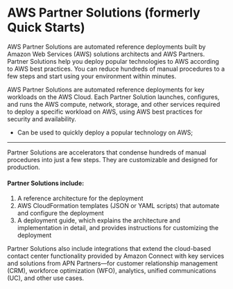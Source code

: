 # AWS Partner Solutions (formerly Quick Starts)

AWS Partner Solutions are automated reference deployments built by Amazon Web Services (AWS) solutions architects and AWS Partners. Partner Solutions help you deploy popular technologies to AWS according to AWS best practices. You can reduce hundreds of manual procedures to a few steps and start using your environment within minutes.

AWS Partner Solutions are automated reference deployments for key workloads on the AWS Cloud. Each Partner Solution launches, configures, and runs the AWS compute, network, storage, and other services required to deploy a specific workload on AWS, using AWS best practices for security and availability.

- Can be used to quickly deploy a popular technology on AWS;

---

Partner Solutions are accelerators that condense hundreds of manual procedures into just a few steps. They are customizable and designed for production.

#### Partner Solutions include:

1. A reference architecture for the deployment
2. AWS CloudFormation templates (JSON or YAML scripts) that automate and configure the deployment
3. A deployment guide, which explains the architecture and implementation in detail, and provides instructions for customizing the deployment

Partner Solutions also include integrations that extend the cloud-based contact center functionality provided by Amazon Connect with key services and solutions from APN Partners—for customer relationship management (CRM), workforce optimization (WFO), analytics, unified communications (UC), and other use cases.
